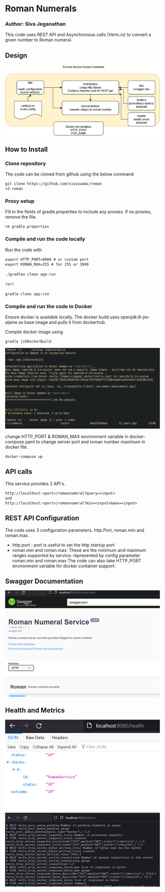 # Roman Numerals

### Author: Siva Jeganathan

This code uses REST API and Asynchronous calls (Vertx.io) to convert a given number to Roman numeral.

## Design

![Design](https://github.com/sivaswami/roman/blob/master/design/romanServiceDesign.jpg)



## How to Install

### Clone repository
The code can be cloned from github using the below command
```
git clone https://github.com/sivaswami/roman
cd roman
```

### Proxy setup

Fill in the fields of gradle.properties to include any proxies. If no proxies, remove the file.

```
rm gradle.properties

```

### Compile and run the code locally

Run the code with
```
export HTTP_PORT=8080 # or custom port
export ROMAN_MAX=255 # for 255 or 3999

./gradlew clean app:run

(or)

gradle clean app:run

```
### Compile and run the code in Docker

Ensure docker is available locally. The docker build uses openjdk:8-jre-alpine as base image and pulls it from dockerhub.

Compile docker image using

```
gradle jibDockerBuild
```

![Design](https://github.com/sivaswami/roman/blob/master/design/dockerBuild.png)


change HTTP_PORT & ROMAN_MAX environment variable in docker-compose.yaml to change server port and roman number maximum in docker file.

``` 
docker-compose up
```

## API calls

This service provides 2 API's.
```
http://localhost:<port>/romannumeral?query=<input>
and
http://localhost:<port>/romannumeral?min=<input>&max=<input>
```
## REST API Configuration
The code uses 3 configuration parameters. http.Port, roman.min and roman.max.
- http.port : port is useful to set the http startup port
- roman.min and roman.max: These are the minimum and maximum ranges supported by service.
       represented by config parameter roman.min and roman.max
The code can also take HTTP_PORT environment variable for docker container support.

## Swagger Documentation
![Swagger](https://github.com/sivaswami/roman/blob/master/design/swagger_screenshot.png)


## Health and Metrics
![Health](https://github.com/sivaswami/roman/blob/master/design/HealthCheck_screenshot.png)
![Metrics](https://github.com/sivaswami/roman/blob/master/design/metrics_screenshot.png)

